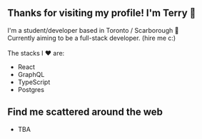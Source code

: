 ## Thanks for visiting my profile! I'm Terry 👋

<!--
**terzhang/terzhang** is a ✨ _special_ ✨ repository because its `README.md` (this file) appears on your GitHub profile.

Here are some ideas to get you started:

- 🔭 I’m currently working on ...
- 🌱 I’m currently learning ...
- 👯 I’m looking to collaborate on ...
- 🤔 I’m looking for help with ...
- 💬 Ask me about ...
- 📫 How to reach me: ...
- 😄 Pronouns: ...
- ⚡ Fun fact: ...
-->
I'm a student/developer based in Toronto / Scarborough :maple_leaf:
<br/>Currently aiming to be a full-stack developer. (hire me c:)
<br/>
<br/>The stacks I :heart: are:
- React
- GraphQL
- TypeScript
- Postgres

## Find me scattered around the web
- TBA
